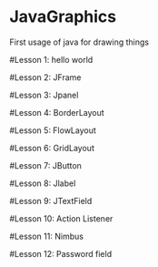 # JavaGraphics
First usage of java for drawing things

#Lesson 1:
    hello world

#Lesson 2:
    JFrame

#Lesson 3:
    Jpanel

#Lesson 4:
    BorderLayout

#Lesson 5:
    FlowLayout

#Lesson 6:
    GridLayout

#Lesson 7:
    JButton

#Lesson 8:
    Jlabel

#Lesson 9:
    JTextField

#Lesson 10:
    Action Listener

#Lesson 11:
    Nimbus

#Lesson 12:
    Password field